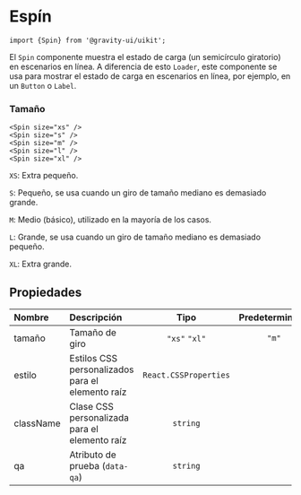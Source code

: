 <!--GITHUB_BLOCK-->

# Espín

<!--/GITHUB_BLOCK-->

```tsx
import {Spin} from '@gravity-ui/uikit';
```

El `Spin` componente muestra el estado de carga (un semicírculo giratorio) en escenarios en línea. A diferencia de esto `Loader`, este componente se usa para mostrar el estado de carga en escenarios en línea, por ejemplo, en un `Button` o `Label`.

### Tamaño

<!--LANDING_BLOCK
<ExampleBlock
    code={`
<Spin size="xs" />
<Spin size="s" />
<Spin size="m" />
<Spin size="l" />
<Spin size="xl" />
`}
>
    <UIKit.Spin size="xs" />
    <UIKit.Spin size="s" />
    <UIKit.Spin size="m" />
    <UIKit.Spin size="l" />
    <UIKit.Spin size="xl" />
</ExampleBlock>
LANDING_BLOCK-->

<!--GITHUB_BLOCK-->

```tsx
<Spin size="xs" />
<Spin size="s" />
<Spin size="m" />
<Spin size="l" />
<Spin size="xl" />
```

<!--/GITHUB_BLOCK-->

`XS`: Extra pequeño.

`S`: Pequeño, se usa cuando un giro de tamaño mediano es demasiado grande.

`M`: Medio (básico), utilizado en la mayoría de los casos.

`L`: Grande, se usa cuando un giro de tamaño mediano es demasiado pequeño.

`XL`: Extra grande.

## Propiedades

| Nombre    | Descripción                                      |         Tipo          | Predeterminado |
| :-------- | :----------------------------------------------- | :-------------------: | :------------: |
| tamaño    | Tamaño de giro                                   |     `"xs"` `"xl"`     |     `"m"`      |
| estilo    | Estilos CSS personalizados para el elemento raíz | `React.CSSProperties` |                |
| className | Clase CSS personalizada para el elemento raíz    |       `string`        |                |
| qa        | Atributo de prueba (`data-qa`)                   |       `string`        |                |
